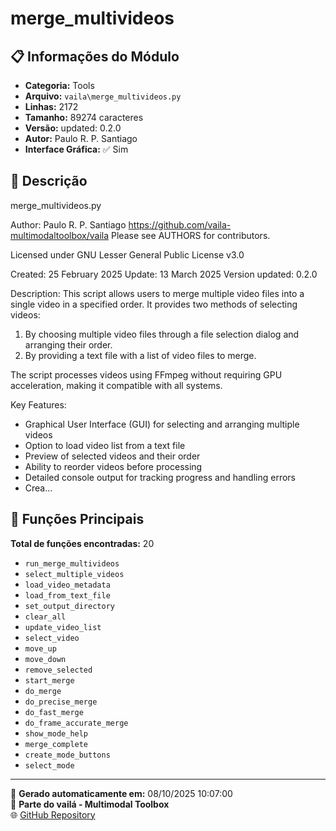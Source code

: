 # merge_multivideos

## 📋 Informações do Módulo

- **Categoria:** Tools
- **Arquivo:** `vaila\merge_multivideos.py`
- **Linhas:** 2172
- **Tamanho:** 89274 caracteres
- **Versão:** updated: 0.2.0
- **Autor:** Paulo R. P. Santiago
- **Interface Gráfica:** ✅ Sim

## 📖 Descrição


merge_multivideos.py

Author: Paulo R. P. Santiago
https://github.com/vaila-multimodaltoolbox/vaila
Please see AUTHORS for contributors.

Licensed under GNU Lesser General Public License v3.0

Created: 25 February 2025
Update: 13 March 2025
Version updated: 0.2.0

Description:
This script allows users to merge multiple video files into a single video in a specified order.
It provides two methods of selecting videos:
1. By choosing multiple video files through a file selection dialog and arranging their order.
2. By providing a text file with a list of video files to merge.

The script processes videos using FFmpeg without requiring GPU acceleration, making it compatible
with all systems.

Key Features:
- Graphical User Interface (GUI) for selecting and arranging multiple videos
- Option to load video list from a text file
- Preview of selected videos and their order
- Ability to reorder videos before processing
- Detailed console output for tracking progress and handling errors
- Crea...

## 🔧 Funções Principais

**Total de funções encontradas:** 20

- `run_merge_multivideos`
- `select_multiple_videos`
- `load_video_metadata`
- `load_from_text_file`
- `set_output_directory`
- `clear_all`
- `update_video_list`
- `select_video`
- `move_up`
- `move_down`
- `remove_selected`
- `start_merge`
- `do_merge`
- `do_precise_merge`
- `do_fast_merge`
- `do_frame_accurate_merge`
- `show_mode_help`
- `merge_complete`
- `create_mode_buttons`
- `select_mode`




---

📅 **Gerado automaticamente em:** 08/10/2025 10:07:00  
🔗 **Parte do vailá - Multimodal Toolbox**  
🌐 [GitHub Repository](https://github.com/vaila-multimodaltoolbox/vaila)
